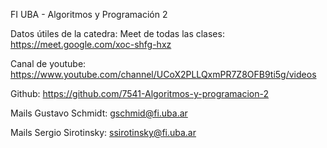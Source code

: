 FI UBA - Algoritmos y Programación 2

Datos útiles de la catedra:
Meet de todas las clases: https://meet.google.com/xoc-shfg-hxz

Canal de youtube: https://www.youtube.com/channel/UCoX2PLLQxmPR7Z8OFB9ti5g/videos

Github: https://github.com/7541-Algoritmos-y-programacion-2

Mails Gustavo Schmidt: gschmid@fi.uba.ar

Mails Sergio Sirotinsky: ssirotinsky@fi.uba.ar
